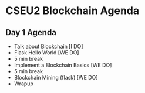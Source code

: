 # CSEU2 Blockchain Agenda

## Day 1 Agenda
- Talk about Blockchain [I DO]
- Flask Hello World [WE DO]
- 5 min break
- Implement a Blockchain Basics [WE DO]
- 5 min break
- Blockchain Mining (flask) [WE DO]
- Wrapup